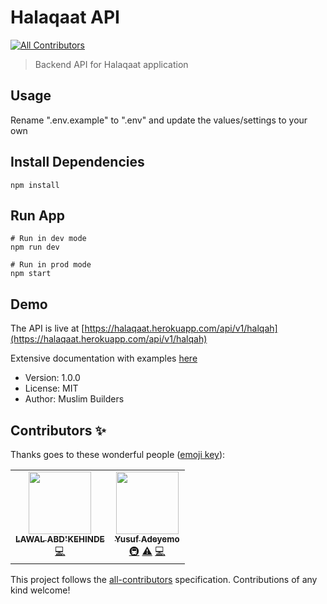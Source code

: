 # Halaqaat API
<!-- ALL-CONTRIBUTORS-BADGE:START - Do not remove or modify this section -->
[![All Contributors](https://img.shields.io/badge/all_contributors-2-orange.svg?style=flat-square)](#contributors-)
<!-- ALL-CONTRIBUTORS-BADGE:END -->

> Backend API for Halaqaat application

## Usage

Rename ".env.example" to ".env" and update the values/settings to your own

## Install Dependencies

```
npm install
```

## Run App

```
# Run in dev mode
npm run dev

# Run in prod mode
npm start
```



## Demo

The API is live at [https://halaqaat.herokuapp.com/api/v1/halqah](https://halaqaat.herokuapp.com/api/v1/halqah)

Extensive documentation with examples [here](https://documenter.getpostman.com/view/438555/TVsvg6po?version=latest)

- Version: 1.0.0
- License: MIT  
- Author: Muslim Builders

## Contributors ✨

Thanks goes to these wonderful people ([emoji key](https://allcontributors.org/docs/en/emoji-key)):

<!-- ALL-CONTRIBUTORS-LIST:START - Do not remove or modify this section -->
<!-- prettier-ignore-start -->
<!-- markdownlint-disable -->
<table>
  <tr>
    <td align="center"><a href="https://kenniecodecamp.netlify.app/"><img src="https://avatars.githubusercontent.com/u/32939546?v=4?s=100" width="100px;" alt=""/><br /><sub><b>LAWAL ABD'KEHINDE</b></sub></a><br /><a href="https://github.com/muslimbuilders/halaqaat-server/commits?author=kennie-larkson" title="Code">💻</a></td>
    <td align="center"><a href="https://yusadolat.netlify.app"><img src="https://avatars.githubusercontent.com/u/10975011?v=4?s=100" width="100px;" alt=""/><br /><sub><b>Yusuf Adeyemo</b></sub></a><br /><a href="#infra-Yusadolat" title="Infrastructure (Hosting, Build-Tools, etc)">🚇</a> <a href="https://github.com/muslimbuilders/halaqaat-server/commits?author=Yusadolat" title="Tests">⚠️</a> <a href="https://github.com/muslimbuilders/halaqaat-server/commits?author=Yusadolat" title="Code">💻</a></td>
  </tr>
</table>

<!-- markdownlint-restore -->
<!-- prettier-ignore-end -->

<!-- ALL-CONTRIBUTORS-LIST:END -->

This project follows the [all-contributors](https://github.com/all-contributors/all-contributors) specification. Contributions of any kind welcome!